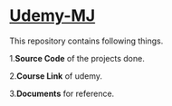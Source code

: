 # [Udemy-MJ](https://github.com/Muhammed-Javith/Udemy-MJ/tree/main)

This repository contains following things.

1.**Source Code** of the projects done.

2.**Course Link** of udemy.

3.**Documents** for reference.
